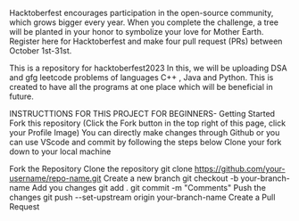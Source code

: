 Hacktoberfest encourages participation in the open-source community, which grows bigger every year. When you complete the challenge, a tree will be planted in your honor to symbolize your love for Mother Earth.
Register here for Hacktoberfest and make four pull request (PRs) between October 1st-31st.

This is a repository for hacktoberfest2023
In this, we will be uploading DSA and gfg leetcode problems of languages C++ , Java and Python.
This is created to have all the programs at one place which will be beneficial in future.

INSTRUCTTIONS FOR THIS PROJECT FOR BEGINNERS-
Getting Started
Fork this repository (Click the Fork button in the top right of this page, click your Profile Image) You can directly make changes through Github or you can use VScode and commit by following the steps below Clone your fork down to your local machine

Fork the Repository
Clone the repository
git clone https://github.com/your-username/repo-name.git
Create a new branch
git checkout -b your-branch-name
Add you changes
git add .
git commit -m "Comments"
Push the changes
git push --set-upstream origin your-branch-name
Create a Pull Request
